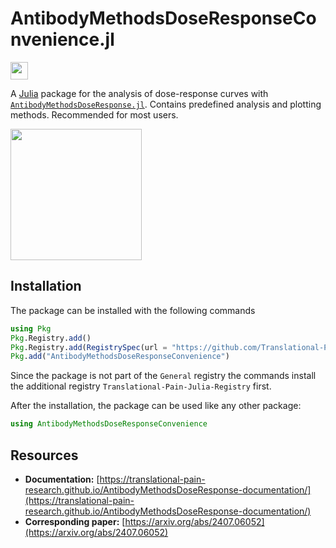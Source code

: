 # AntibodyMethodsDoseResponseConvenience.jl

[<img src="AntibodyMethodsDoseResponse-docs.svg" style="height: 2em;">](https://translational-pain-research.github.io/AntibodyMethodsDoseResponse-documentation/)

A [Julia](https://julialang.org/) package for the analysis of dose-response curves with [`AntibodyMethodsDoseResponse.jl`](https://github.com/Translational-Pain-Research/AntibodyMethodsDoseResponse.jl). Contains predefined analysis and plotting methods. Recommended for most users.


<img src="example.svg" style="height: 15em;">

## Installation

The package can be installed with the following commands

```julia
using Pkg
Pkg.Registry.add()
Pkg.Registry.add(RegistrySpec(url = "https://github.com/Translational-Pain-Research/Translational-Pain-Julia-Registry"))
Pkg.add("AntibodyMethodsDoseResponseConvenience")
```
Since the package is not part of the `General` registry the commands install the additional registry `Translational-Pain-Julia-Registry` first.

After the installation, the package can be used like any other package:
```julia
using AntibodyMethodsDoseResponseConvenience
```

## Resources

* **Documentation:** [https://translational-pain-research.github.io/AntibodyMethodsDoseResponse-documentation/](https://translational-pain-research.github.io/AntibodyMethodsDoseResponse-documentation/)
* **Corresponding paper:** [https://arxiv.org/abs/2407.06052](https://arxiv.org/abs/2407.06052)



